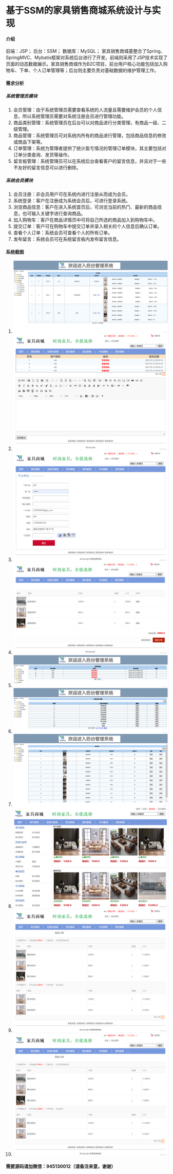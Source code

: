 # 基于SSM的家具销售商城系统设计与实现

#### 介绍
前端：JSP；
后台：SSM；
数据库：MySQL；
    家具销售商城基整合了Spring、SpringMVC、Mybatis框架对系统后台进行了开发，前端则采用了JSP技术实现了页面的动态数据展示。家具销售商城作为B2C项目，前台用户核心功能包括加入购物车、下单、个人订单管理等；后台则主要负责对基础数据的维护管理工作。


#### 需求分析
##### 系统管理员模块
1.  会员管理：由于系统管理员需要查看系统的人流量且需要维护会员的个人信息，所以系统管理员需要对系统注册会员进行管理功能。
2.  商品类别管理：系统管理员在后台可以对商品进行分类管理，有商品一级、二级管理。
3.  商品管理：系统管理员可对系统内所有的商品进行管理，包括商品信息的修改或商品下架等。
4.  订单管理：系统为管理者提供了统计盈亏情况的管理订单模块，其主要包括对订单分类查询、发货等操作。
5.  留言板管理：系统管理员可以在系统后台查看客户的留言信息，并且对于一些不友好的留言信息可以进行删除。
##### 系统会员模块
1.  会员注册：非会员用户可在系统内进行注册从而成为会员。
2.  系统登录：客户在注册成为系统会员后，可进行登录系统。
3.  浏览商品信息：客户在进入系统首页后，可浏览当前的热门、最新的商品信息，也可输入关键字进行查询商品。
4.  加入购物车：客户在商品详情页中可将自己所选的商品加入到购物车中。
5.  提交订单：客户可在购物车中提交订单并录入相关的个人信息后确认订单。
6.  查看个人订单：系统会员可查看个人的所有订单。
7.  发布留言：系统会员可在系统留言板内发布留言信息。

#### 系统截图

1.  ![输入图片说明](1image.png)
2.  ![输入图片说明](2image.png)
3.  ![输入图片说明](3image.png)
4.  ![输入图片说明](4image.png)
5.  ![输入图片说明](5image.png)
6.  ![输入图片说明](6image.png)
7.  ![输入图片说明](7image.png)
8.  ![输入图片说明](8image.png)
9.  ![输入图片说明](9image.png)
10. ![输入图片说明](10image.png)

#### 需要源码请加微信：945130012（请备注来意，谢谢）
